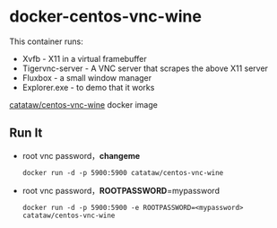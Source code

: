 docker-centos-vnc-wine
=====

This container runs:

* Xvfb - X11 in a virtual framebuffer
* Tigervnc-server - A VNC server that scrapes the above X11 server
* Fluxbox - a small window manager
* Explorer.exe - to demo that it works

 
[catataw/centos-vnc-wine](https://registry.hub.docker.com/u/catataw/centos-vnc-wine/) docker image
## Run It
* root  vnc password，**changeme**

    `docker run -d -p 5900:5900 catataw/centos-vnc-wine`

* root  vnc password，**ROOTPASSWORD**=mypassword

    `docker run -d -p 5900:5900 -e ROOTPASSWORD=<mypassword> catataw/centos-vnc-wine` 
